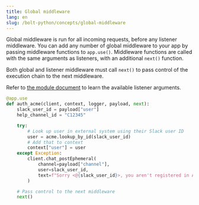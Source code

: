 ```yaml
---
title: Global middleware
lang: en
slug: /bolt-python/concepts/global-middleware
---
```


Global middleware is run for all incoming requests, before any listener middleware. You can add any number of global middleware to your app by passing middleware functions to `app.use()`. Middleware functions are called with the same arguments as listeners, with an additional `next()` function.

Both global and listener middleware must call `next()` to pass control of the execution chain to the next middleware. 

Refer to [the module document](https://docs.slack.dev/bolt-python/api-docs/slack_bolt/kwargs_injection/args.html) to learn the available listener arguments.
```python
@app.use
def auth_acme(client, context, logger, payload, next):
    slack_user_id = payload["user"]
    help_channel_id = "C12345"

    try:
        # Look up user in external system using their Slack user ID
        user = acme.lookup_by_id(slack_user_id)
        # Add that to context
        context["user"] = user
    except Exception:
        client.chat_postEphemeral(
            channel=payload["channel"],
            user=slack_user_id,
            text=f"Sorry <@{slack_user_id}>, you aren't registered in Acme or there was an error with authentication. Please post in <#{help_channel_id}> for assistance"
        )

    # Pass control to the next middleware
    next()
```

